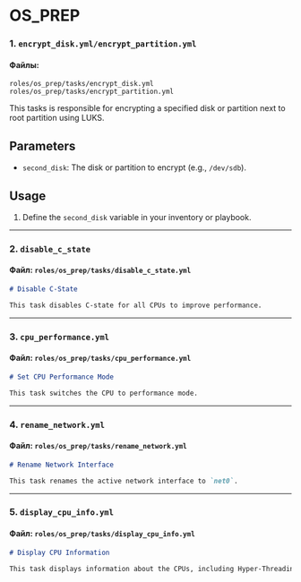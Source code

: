# OS_PREP

### 1. `encrypt_disk.yml/encrypt_partition.yml`

#### Файлы: 
`roles/os_prep/tasks/encrypt_disk.yml`
`roles/os_prep/tasks/encrypt_partition.yml`

This tasks is responsible for encrypting a specified disk or partition next to root partition using LUKS.

## Parameters

- `second_disk`: The disk or partition to encrypt (e.g., `/dev/sdb`).

## Usage

1. Define the `second_disk` variable in your inventory or playbook.


---

### 2. `disable_c_state`

#### Файл: `roles/os_prep/tasks/disable_c_state.yml`
```markdown
# Disable C-State

This task disables C-state for all CPUs to improve performance.
```

---

### 3. `cpu_performance.yml`

#### Файл: `roles/os_prep/tasks/cpu_performance.yml`
```markdown
# Set CPU Performance Mode

This task switches the CPU to performance mode.
```

---

### 4. `rename_network.yml`

#### Файл: `roles/os_prep/tasks/rename_network.yml`
```markdown
# Rename Network Interface

This task renames the active network interface to `net0`.
```


---

### 5. `display_cpu_info.yml`

#### Файл: `roles/os_prep/tasks/display_cpu_info.yml`
```markdown
# Display CPU Information

This task displays information about the CPUs, including Hyper-Threading status.
```
